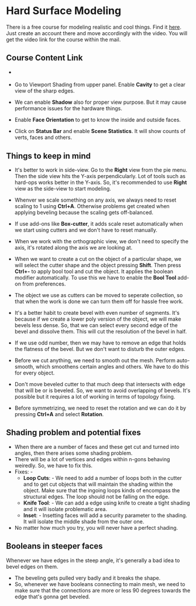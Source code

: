 # Hard Surface Modeling

There is a free course for modeling realistic and cool things. Find it <a href="https://www.blenderbros.com/jumpstart">here</a>. Just create an account there and move accordingly with the video. You will get the video link for the course within the mail.

## Course Content Link
* <a href="https://www.blenderbros.com/products/hard-surface-modeling-jumpstart?cid=252d30ad-ca7e-457c-b259-9a97bc6be5a9"></a>



* Go to Viewport Shading from upper panel. Enable **Cavity** to get a clear view of the sharp edges.
* We can enable **Shadow** also for proper view purpose. But it may cause performance issues for the hardware things. 
* Enable **Face Orientation** to get to know the inside and outside faces.      
* Click on **Status Bar** and enable **Scene Statistics**. It will show counts of verts, faces and others. 


## Things to keep in mind
* It's better to work in side-view. Go to the **Right** view from the pie menu. Then the side view hits the Y-axis perpendicularly. Lot of tools such as hard-ops works better in the Y-axis. So, it's recommended to use **Right** view as the side-view to start modeling. 
* Whenver we scale something on any axis, we always need to reset scaling to 1 using **Ctrl+A**. Otherwise problems get created when applying beveling because the scaling gets off-balanced.
* If use add-ons like **Box-cutter**, it adds scale reset automatically when we start using cutters and we don't have to reset manually. 
* When we work with the orthographic view, we don't need to specify the axis, it's rotated along the axis we are looking at.





* When we want to create a cut on the object of a particular shape, we will select the cutter shape and the object pressing **Shift**. Then press **Ctrl+-** to apply bool tool and cut the object. It applies the boolean modifier automatically. To use this we have to enable the **Bool Tool** add-on from preferences.  
* The object we use as cutters can be moved to seperate collection, so that when the work is done we can turn them off for hassle free work.  

* It's a better habit to create bevel with even number of segments. It's because if we create a lower poly version of the object, we will make bevels less dense. So, that we can select every second edge of the bevel and dissolve them. This will cut the resolution of the bevel in half. 
* If we use odd number, then we may have to remove an edge that holds the flatness of the bevel. But we don't want to disturb the outer edges. 
* Before we cut anything, we need to smooth out the mesh. Perform auto-smooth, which smoothens certain angles and others. We have to do this for every object.
* Don't move beveled cutter to that much deep that intersects with edge that will be or is beveled. So, we want to avoid overlapping of bevels. It's possible but it requires a lot of working in terms of topology fixing. 
* Before symmetrizing, we need to reset the rotation and we can do it by pressing **Ctrl+A** and select **Rotation**.


## Shading problem and potential fixes
* When there are a number of faces and these get cut and turned into angles, then there arises some shading problem.
* There will be a lot of vertices and edges within n-gons behaving weiredly. So, we have to fix this.
* Fixes: -
    * **Loop Cuts**: - We need to add a number of loops both in the cutter and to get cut objects that will maintain the shading within the object. Make sure that the ingoing loops kinds of encompass the structural edges. The loop should not be falling on the edge.   
    * **Knife Tool**: - We can add a edge using knife to create a tight shading and it will isolate problematic area. 
    * **Inset**: - Insetting faces will add a security parameter to the shading. It will isolate the middle shade from the outer one.
* No matter how much you try, you will never have a perfect shading. 

## Booleans in steeper faces
Whenever we have edges in the steep angle, it's generally a bad idea to bevel edges on them.
* The beveling gets pulled very badly and it breaks the shape.
* So, whenever we have booleans connecting to main mesh, we need to make sure that the connections are more or less 90 degrees towards the edge that's gonna get beveled.